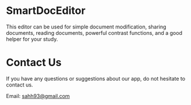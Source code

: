# SmartDocEditor

This editor can be used for simple document modification, sharing documents, reading documents, powerful contrast functions, and a good helper for your study.	

# Contact Us

If you have any questions or suggestions about our app, do not hesitate to contact us.

Email: sahh93@gmail.com
